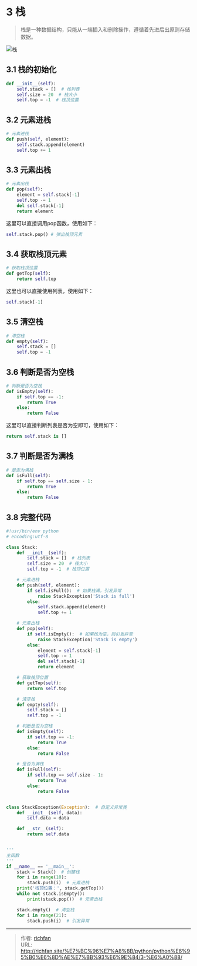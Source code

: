 # 3 栈


> 栈是一种数据结构，只能从一端插入和删除操作，遵循着先进后出原则存储数据。

![栈](https://gitee.com/wugenqiang/images/raw/master/02/image-20201220170815652.png)

## 3.1 栈的初始化

```python
def __init__(self):
    self.stack = []  # 栈列表
    self.size = 20  # 栈大小
    self.top = -1  # 栈顶位置
```



## 3.2 元素进栈

```python
# 元素进栈
def push(self, element):
    self.stack.append(element)
    self.top += 1
```



## 3.3 元素出栈

```python
# 元素出栈
def pop(self):
    element = self.stack[-1]
    self.top -= 1
    del self.stack[-1]
    return element
```

这里可以直接调用pop函数，使用如下：

```python
self.stack.pop() # 弹出栈顶元素
```



## 3.4 获取栈顶元素

```python
# 获取栈顶位置
def getTop(self):
    return self.top
```

这里也可以直接使用列表，使用如下：

```python
self.stack[-1]
```



## 3.5 清空栈

```python
# 清空栈
def empty(self):
    self.stack = []
    self.top = -1
```



## 3.6 判断是否为空栈

```python
# 判断是否为空栈
def isEmpty(self):
    if self.top == -1:
        return True
    else:
        return False
```

这里可以直接判断列表是否为空即可，使用如下：

```python
return self.stack is []
```



## 3.7 判断是否为满栈

```python
# 是否为满栈
def isFull(self):
    if self.top == self.size - 1:
        return True
    else:
        return False
```



## 3.8 完整代码

```python
#!usr/bin/env python
# encoding:utf-8

class Stack:
    def __init__(self):
        self.stack = []  # 栈列表
        self.size = 20  # 栈大小
        self.top = -1  # 栈顶位置

    # 元素进栈
    def push(self, element):
        if self.isFull():  # 如果栈满，引发异常
            raise StackException('Stack is full')
        else:
            self.stack.append(element)
            self.top += 1

    # 元素出栈
    def pop(self):
        if self.isEmpty():  # 如果栈为空，则引发异常
            raise StackException('Stack is empty')
        else:
            element = self.stack[-1]
            self.top -= 1
            del self.stack[-1]
            return element

    # 获取栈顶位置
    def getTop(self):
        return self.top

    # 清空栈
    def empty(self):
        self.stack = []
        self.top = -1

    # 判断是否为空栈
    def isEmpty(self):
        if self.top == -1:
            return True
        else:
            return False

    # 是否为满栈
    def isFull(self):
        if self.top == self.size - 1:
            return True
        else:
            return False


class StackException(Exception):  # 自定义异常类
    def __init__(self, data):
        self.data = data

    def __str__(self):
        return self.data


'''
主函数
'''
if __name__ == '__main__':
    stack = Stack()  # 创建栈
    for i in range(10):
        stack.push(i)  # 元素进栈
    print('栈顶位置：', stack.getTop())
    while not stack.isEmpty():
        print(stack.pop())  # 元素出栈

    stack.empty()  # 清空栈
    for i in range(21):
        stack.push(i)  # 引发异常
```





---

> 作者: [richfan](https://richfan.site/)  
> URL: http://richfan.site/%E7%BC%96%E7%A8%8B/python/python%E6%95%B0%E6%8D%AE%E7%BB%93%E6%9E%84/3-%E6%A0%88/  

